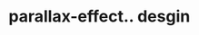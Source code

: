 # parallax-effect.. desgin                                                                                                                                                                                                                                                                                                                
